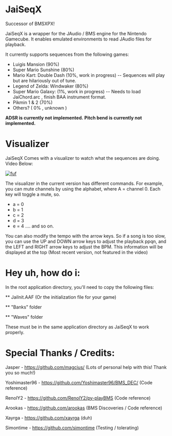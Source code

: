 # JaiSeqX

Successor of BMSXPX! 

JaiSeqX is a wrapper for the JAudio / BMS engine for the Nintendo Gamecube. It enables emulated environments to read JAudio files for playback.

It currently supports sequences from the following games:
  * Luigis Mansion (90%)
  * Super Mario Sunshine (80%)
  * Mario Kart: Double Dash (10%, work in progress) -- Sequences will play but are hilariously out of tune. 
  * Legend of Zelda: Windwaker (80%)
  * Super Mario Galaxy: (1%, work in progress) -- Needs to load JaiChord.arc ,  finish BAA instrument format. 
  * Pikmin 1 & 2 (70%)
  * Others? ( 0% , unknown ) 
  
  
**ADSR is currently not implemented.**
**Pitch bend is currently not implemented.**
  
# Visualizer 
JaiSeqX Comes with a visualizer to watch what the sequences are doing. Video Below:
  
[![fuf](https://img.youtube.com/vi/f1tRAnuDKww/0.jpg)](https://www.youtube.com/watch?v=f1tRAnuDKww)
  
The visualizer in the current version has different commands. For example, you can mute channels by using the alphabet, where A = channel 0. Each key will toggle a mute, so.
 
* a = 0 
* b = 1 
* c = 2 
* d = 3 
* e = 4 .... and so on.

You can also modify the tempo with the arrow keys. So if a song is too slow, you can use the UP and DOWN arrow keys to adjust the playback ppqn, and the LEFT and RIGHT arrow keys to adjust the BPM.  This information will be displayed at the top (Most recent version, not featured in the video) 


# Hey uh, how do i:

In the root application directory, you'll need to copy the following files:

** JaiInit.AAF (Or the initialization file for your game)

** "Banks" folder

** "Waves" folder

These must be in the same application directory as JaiSeqX to work properly. 
 
# Special Thanks / Credits: 

Jasper - https://github.com/magcius/  (Lots of personal help with this! Thank you so much!)

Yoshimaster96 - https://github.com/Yoshimaster96/BMS_DEC/ (Code reference)

RenolY2 - https://github.com/RenolY2/py-playBMS  (Code reference)
 
Arookas - https://github.com/arookas (BMS Discoveries / Code reference)

Xayrga - https://github.com/xayrga (duh)

Simontime - https://github.com/simontime (Testing / tolerating) 

